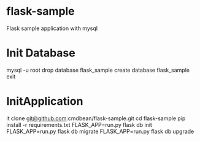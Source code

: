 # flask-sample
Flask sample application with mysql


# Init Database
mysql -u root
drop database flask_sample
create database flask_sample
exit

# InitApplication
it clone git@github.com:cmdbean/flask-sample.git
cd flask-sample
pip install -r requirements.txt
FLASK_APP=run.py flask db init
FLASK_APP=run.py flask db migrate
FLASK_APP=run.py flask db upgrade

